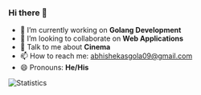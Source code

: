 ### Hi there 👋

- 🔭 I’m currently working on **Golang Development**
- 👯 I’m looking to collaborate on **Web Applications**
- 💬 Talk to me about **Cinema**
- 📫 How to reach me: [abhishekasgola09@gmail.com](abhishekasgola09@gmail.com/)
- 😄 Pronouns: **He/His**

![Statistics](https://github-readme-stats.vercel.app/api?username=AbhAsg09&&show_icons=true&title_color=ffffff&icon_color=bb2acf&text_color=daf7dc&bg_color=151515)
